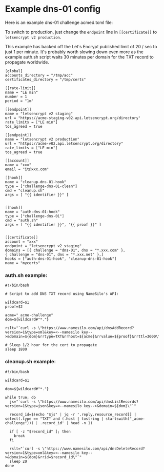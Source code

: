 
# Example dns-01 config

Here is an example dns-01 challenge acmed.toml file:

To switch to production, just change the `endpoint` line in `[[certificate]]` to `letsencrypt v2 production`.

This example has backed off the Let's Encrypt published limit of 20 / sec to just 1 per minute.  It's probably worth slowing down even more as the example auth.sh script waits 30 minutes per domain for the TXT record to propagate worldwide.


```
[global]
accounts_directory = "/tmp/acc"
certificates_directory = "/tmp/certs"

[[rate-limit]]
name = "LE min"
number = 1
period = "1m"

[[endpoint]]
name = "letsencrypt v2 staging"
url = "https://acme-staging-v02.api.letsencrypt.org/directory"
rate_limits = ["LE min"]
tos_agreed = true

[[endpoint]]
name = "letsencrypt v2 production"
url = "https://acme-v02.api.letsencrypt.org/directory"
rate_limits = ["LE min"]
tos_agreed = true

[[account]]
name = "xxx"
email = "it@xxx.com"

[[hook]]
name = "cleanup-dns-01-hook"
type = ["challenge-dns-01-clean"]
cmd = "cleanup.sh"
args = [ "{{ identifier }}" ]


[[hook]]
name = "auth-dns-01-hook"
type = ["challenge-dns-01"]
cmd = "auth.sh"
args = [ "{{ identifier }}", "{{ proof }}" ]


[[certificate]]
account = "xxx"
endpoint = "letsencrypt v2 staging"
domains = [{ challenge = "dns-01", dns = "*.xxx.com" },
{ challenge = "dns-01", dns = "*.xxx.net" },]
hooks = ["auth-dns-01-hook", "cleanup-dns-01-hook"]
name = "mycerts"
```


### auth.sh example:

```
#!/bin/bash

# Script to add DNS TXT record using NameSilo's API:

wildcard=$1
proof=$2

acme="_acme-challenge"
dom=${wildcard#"*."}

rslt="`curl -s \"https://www.namesilo.com/api/dnsAddRecord?version=1&type=xml&key=<--namesilo key-->&domain=${dom}&rrtype=TXT&rrhost=${acme}&rrvalue=${proof}&rrttl=3600\"`"

# Sleep 1/2 hour for the cert to propagate
sleep 1800
```


### cleanup.sh example:

```
#!/bin/bash

wildcard=$1

dom=${wildcard#"*."}

while true; do
  js="`curl -s \"https://www.namesilo.com/api/dnsListRecords?version=1&type=json&key=<--namesilo key-->&domain=${dom}\"`"

  record_id=$(echo "$js" | jq -r '.reply.resource_record[] | select(.type == "TXT" and (.host | tostring | startswith("_acme-challenge"))) | .record_id' | head -n 1)

  if [ -z "$record_id" ]; then
    break
  fi

  rslt="`curl -s \"https://www.namesilo.com/api/dnsDeleteRecord?version=1&type=xml&key=<--namesilo key-->&domain=${dom}&rrid=$record_id\"`"
  sleep 20
done
```


